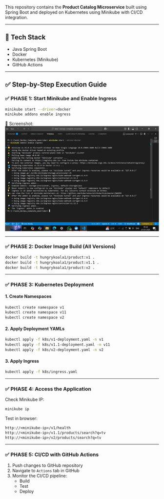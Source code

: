 

This repository contains the **Product Catalog Microservice** built using Spring Boot and deployed on Kubernetes using Minikube with CI/CD integration.

---

## 🚀 Tech Stack
- Java Spring Boot
- Docker
- Kubernetes (Minikube)
- GitHub Actions

---

## ✅ Step-by-Step Execution Guide

### ✅ PHASE 1: Start Minikube and Enable Ingress
```bash
minikube start --driver=docker
minikube addons enable ingress
```

📸 Screenshot:  
![Minikube Ingress Enabled](https://github.com/divyanshu-gh/Moonrider-Task2-Devops/blob/main/successfully%20starting%20Minikube%20and%20enabling%20the%20Ingress%20addon..jpg)

---

### ✅ PHASE 2: Docker Image Build (All Versions)
```bash
docker build -t hungrykoala1/product:v1 .
docker build -t hungrykoala1/product:v1.1 .
docker build -t hungrykoala1/product:v2 .
```

---

### ✅ PHASE 3: Kubernetes Deployment

#### 1. Create Namespaces
```bash
kubectl create namespace v1
kubectl create namespace v11
kubectl create namespace v2
```

#### 2. Apply Deployment YAMLs
```bash
kubectl apply -f k8s/v1-deployment.yaml -n v1
kubectl apply -f k8s/v1.1-deployment.yaml -n v11
kubectl apply -f k8s/v2-deployment.yaml -n v2
```

#### 3. Apply Ingress
```bash
kubectl apply -f k8s/ingress.yaml
```

---

### ✅ PHASE 4: Access the Application

Check Minikube IP:
```bash
minikube ip
```

Test in browser:
```
http://<minikube-ip>/v1/health
http://<minikube-ip>/v1.1/products/search?q=tv
http://<minikube-ip>/v2/products/search?q=tv
```

---

### ✅ PHASE 5: CI/CD with GitHub Actions

1. Push changes to GitHub repository  
2. Navigate to `Actions` tab in GitHub  
3. Monitor the CI/CD pipeline:
   - Build  
   - Test  
   - Deploy  




